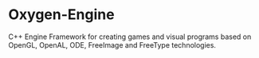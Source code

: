 # Oxygen-Engine
C++ Engine Framework for creating games and visual programs based on OpenGL, OpenAL, ODE, FreeImage and FreeType technologies.
